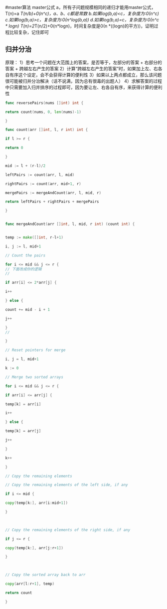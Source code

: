 #master算法
master公式
a，所有子问题规模相同的递归才能用master公式，T(n)=a *T(n/b)+0(n^c)，a、b、c都是常数
b.如果log(b,a)<c，复杂度为:0(n^c)
c.如果log(b,a)>c，复杂度为:0(n^log(b,a))
d.如果log(b,a)=c，复杂度为:0(n^c * logn)
T(n)=2*T(n/2)+0(n*logn)，时间复杂度是0(n *((logn)的平方))，证明过程比较复杂，记住即可
## 归并分治
原理：
1）思考一个问题在大范围上的答案，是否等于，左部分的答案 + 右部分的答案 + 跨越左右产生的答案
2）计算“跨越左右产生的答案”时，如果加上左、右各自有序这个设定，会不会获得计算的便利性
3）如果以上两点都成立，那么该问题很可能被归并分治解决（话不说满，因为总有很毒的出题人）
4）求解答案的过程中只需要加入归并排序的过程即可，因为要让左、右各自有序，来获得计算的便利性
```go
func reversePairs(nums []int) int {

return count(nums, 0, len(nums)-1)

}

func count(arr []int, l, r int) int {

if l >= r {

return 0

}

mid := l + (r-l)/2

leftPairs := count(arr, l, mid)

rightPairs := count(arr, mid+1, r)

mergePairs := mergeAndCount(arr, l, mid, r)

return leftPairs + rightPairs + mergePairs

}


func mergeAndCount(arr []int, l, mid, r int) (count int) {


temp := make([]int, r-l+1)

i, j := l, mid+1

// Count the pairs

for i <= mid && j <= r {
// 下面改成你的逻辑
//

if arr[i] <= 2*arr[j] {

i++

} else {

count += mid - i + 1

j++

}
//

}

// Reset pointers for merge

i, j = l, mid+1

k := 0

// Merge two sorted arrays

for i <= mid && j <= r {

if arr[i] <= arr[j] {

temp[k] = arr[i]

i++

} else {

temp[k] = arr[j]

j++

}

k++

}

// Copy the remaining elements

// Copy the remaining elements of the left side, if any

if i <= mid {

copy(temp[k:], arr[i:mid+1])

}

  

// Copy the remaining elements of the right side, if any

if j <= r {

copy(temp[k:], arr[j:r+1])

}

  

// Copy the sorted array back to arr

copy(arr[l:r+1], temp)

return count

}
```
